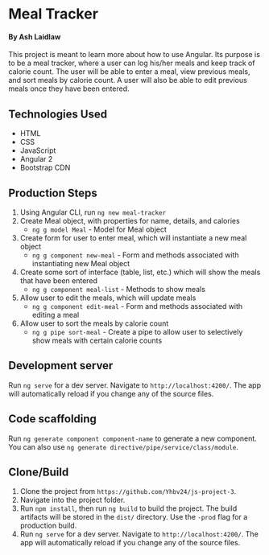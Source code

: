 # Meal Tracker
#### By Ash Laidlaw

This project is meant to learn more about how to use Angular. Its purpose is to be a meal tracker, where a user can log his/her meals and keep track of calorie count. The user will be able to enter a meal, view previous meals, and sort meals by calorie count. A user will also be able to edit previous meals once they have been entered.

## Technologies Used

* HTML
* CSS
* JavaScript
* Angular 2
* Bootstrap CDN

## Production Steps

1. Using Angular CLI, run `ng new meal-tracker`
2. Create Meal object, with properties for name, details, and calories
   * `ng g model Meal` - Model for Meal object
3. Create form for user to enter meal, which will instantiate a new meal object
   * `ng g component new-meal` - Form and methods associated with instantiating new Meal object
4. Create some sort of interface (table, list, etc.) which will show the meals that have been entered
   * `ng g component meal-list` - Methods to show meals
5. Allow user to edit the meals, which will update meals
   * `ng g component edit-meal` - Form and methods associated with editing a meal
6. Allow user to sort the meals by calorie count
   * `ng g pipe sort-meal` - Create a pipe to allow user to selectively show meals with certain calorie counts

## Development server

Run `ng serve` for a dev server. Navigate to `http://localhost:4200/`. The app will automatically reload if you change any of the source files.

## Code scaffolding

Run `ng generate component component-name` to generate a new component. You can also use `ng generate directive/pipe/service/class/module`.

## Clone/Build

1. Clone the project from `https://github.com/Yhbv24/js-project-3`.
2. Navigate into the project folder.
3. Run `npm install`, then run `ng build` to build the project. The build artifacts will be stored in the `dist/` directory. Use the `-prod` flag for a production build.
4. Run `ng serve` for a dev server. Navigate to `http://localhost:4200/`. The app will automatically reload if you change any of the source files.
